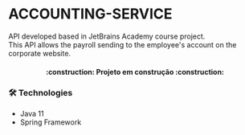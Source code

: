 # ACCOUNTING-SERVICE

API developed based in JetBrains Academy course project.<br />
This API allows the payroll sending to the employee's account on the corporate website.

<h4 align="center"> :construction: Projeto em construção :construction:<h4>

### 🛠 Technologies

- Java 11
- Spring Framework
